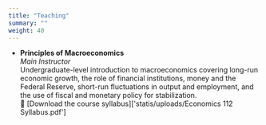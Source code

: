```yaml
---
title: "Teaching"
summary: ""
weight: 40
---
```


- **Principles of Macroeconomics**  
  *Main Instructor*  
  Undergraduate-level introduction to macroeconomics covering long-run economic growth, the role of financial institutions, money and the Federal Reserve, short-run fluctuations in output and employment, and the use of fiscal and monetary policy for stabilization.  
  📄 [Download the course syllabus]['statis/uploads/Economics 112 Syllabus.pdf']
